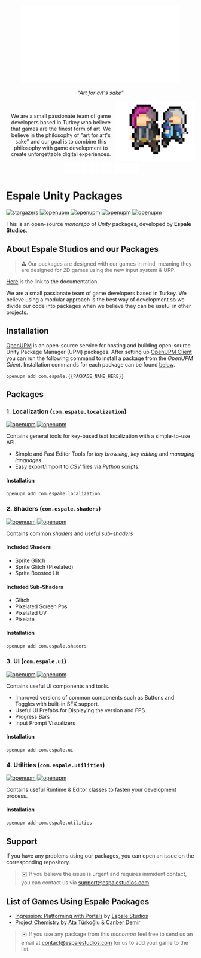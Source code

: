 <div align="center">

<img src="https://raw.githubusercontent.com/espale-studios/.github/main/profile/img/logo.png" alt="Logo" height="210"></h1>

<i>"Art for art's sake"</i>

<img src="https://raw.githubusercontent.com/espale-studios/website/main/img/home_hero.webp" align="right"
     alt="Size Limit logo by Anton Lovchikov" width="212" height="160">
<br/>

We are a small passionate team of game developers based in Turkey who believe that games are the finest form of art. We believe in the philosophy of "art for art's sake" and our goal is to combine this philosophy with game development to create unforgettable digital experiences.

<a href="https://www.youtube.com/@espalestudios"><img src="https://raw.githubusercontent.com/espale-studios/.github/main/profile/img/yt.svg" width=30 height=30></img></a>
<a href="https://twitter.com/EspaleStudios"><img src="https://raw.githubusercontent.com/espale-studios/.github/main/profile/img/tw.svg" width=30 height=30></img></a>
<a href="https://www.instagram.com/espale.studios/"><img src="https://raw.githubusercontent.com/espale-studios/.github/main/profile/img/ig.svg" width=30 height=30></img></a>
<a href="https://www.tiktok.com/@espale.studios"><img src="https://raw.githubusercontent.com/espale-studios/.github/main/profile/img/ti.svg" width=30 height=30></img></a>
<a href="https://www.linkedin.com/company/espale-studios"><img src="https://raw.githubusercontent.com/espale-studios/.github/main/profile/img/li.svg" width=30 height=30></img></a>
<a href="https://store.steampowered.com/publisher/EspaleStudios/"><img src="https://raw.githubusercontent.com/espale-studios/.github/main/profile/img/st.svg" width=30 height=30></img></a>

</div>

# **Espale Unity Packages**

[![stargazers](https://img.shields.io/github/stars/espale-studios/espale-unity-packages?style=flat&color=yellow)](https://github.com/espale-studios/espale-unity-packages/stargazers)
[![openupm](https://img.shields.io/npm/v/com.espale.localization?label=openupm%20(localization)&registry_uri=https://package.openupm.com)](https://openupm.com/packages/com.espale.localization/)
[![openupm](https://img.shields.io/npm/v/com.espale.shaders?label=openupm%20(shaders)&registry_uri=https://package.openupm.com)](https://openupm.com/packages/com.espale.shaders/)
[![openupm](https://img.shields.io/npm/v/com.espale.ui?label=openupm%20(UI)&registry_uri=https://package.openupm.com)](https://openupm.com/packages/com.espale.ui/)
[![openupm](https://img.shields.io/npm/v/com.espale.utilities?label=openupm%20(utilities)&registry_uri=https://package.openupm.com)](https://openupm.com/packages/com.espale.utilities/)

This is an open-source _monorepo_ of _Unity_ packages, developed by **Espale Studios**.

## About Espale Studios and our Packages

> ⚠️ Our packages are designed with our games in mind, meaning they are designed for 2D games using the new input system & URP.

[Here](https://github.com/espale-studios/espale-unity-packages/wiki) is the link to the documentation.

We are a small passionate team of game developers based in Turkey. We believe using a modular approach is the best way of development so we divide our code into packages when we believe they can be useful in other projects.

## Installation

[OpenUPM](https://github.com/openupm/openupm) is an open-source service for hosting and building open-source Unity Package Manager (UPM) packages. After setting up [OpenUPM Client](https://github.com/openupm/openupm-cli#openupm-cli) you can run the following command to install a package from the _OpenUPM Client_. Installation commands for each package can be found [below](#packages).

```console
openupm add com.espale.{{PACKAGE_NAME_HERE}}
```

## Packages

### 1. Localization (`com.espale.localization`)

[![openupm](https://img.shields.io/npm/v/com.espale.localization?label=openupm%20(localization)&registry_uri=https://package.openupm.com)](https://openupm.com/packages/com.espale.localization/)
[![openupm](https://img.shields.io/badge/dynamic/json?color=brightgreen&label=downloads&query=%24.downloads&suffix=%2Fmonth&url=https%3A%2F%2Fpackage.openupm.com%2Fdownloads%2Fpoint%2Flast-month%2Fcom.espale.localization)](https://openupm.com/packages/com.espale.localization/)

Contains general tools for key-based text localization with a simple-to-use API.
- Simple and Fast Editor Tools for _key browsing_, _key editing_ and _managing languages_
- Easy export/import to _CSV_ files via _Python_ scripts.

#### Installation

```console
openupm add com.espale.localization
```

### 2. Shaders (`com.espale.shaders`)

[![openupm](https://img.shields.io/npm/v/com.espale.shaders?label=openupm%20(shaders)&registry_uri=https://package.openupm.com)](https://openupm.com/packages/com.espale.shaders/)
[![openupm](https://img.shields.io/badge/dynamic/json?color=brightgreen&label=downloads&query=%24.downloads&suffix=%2Fmonth&url=https%3A%2F%2Fpackage.openupm.com%2Fdownloads%2Fpoint%2Flast-month%2Fcom.espale.shaders)](https://openupm.com/packages/com.espale.shaders/)

Contains common _shaders_ and useful _sub-shaders_

#### Included Shaders
- Sprite Glitch
- Sprite Glitch (Pixelated)
- Sprite Boosted Lit

#### Included Sub-Shaders
- Glitch
- Pixelated Screen Pos
- Pixelated UV
- Pixelate

#### Installation

```console
openupm add com.espale.shaders
```

### 3. UI (`com.espale.ui`)

[![openupm](https://img.shields.io/npm/v/com.espale.ui?label=openupm%20(UI)&registry_uri=https://package.openupm.com)](https://openupm.com/packages/com.espale.ui/)
[![openupm](https://img.shields.io/badge/dynamic/json?color=brightgreen&label=downloads&query=%24.downloads&suffix=%2Fmonth&url=https%3A%2F%2Fpackage.openupm.com%2Fdownloads%2Fpoint%2Flast-month%2Fcom.espale.ui)](https://openupm.com/packages/com.espale.ui/)

Contains useful UI components and tools.
- Improved versions of common components such as Buttons and Toggles with built-in SFX support.
- Useful UI Prefabs for Displaying the version and FPS.
- Progress Bars
- Input Prompt Visualizers

#### Installation

```console
openupm add com.espale.ui
```

### 4. Utilities (`com.espale.utilities`)

[![openupm](https://img.shields.io/npm/v/com.espale.utilities?label=openupm%20(utilities)&registry_uri=https://package.openupm.com)](https://openupm.com/packages/com.espale.utilities/)
[![openupm](https://img.shields.io/badge/dynamic/json?color=brightgreen&label=downloads&query=%24.downloads&suffix=%2Fmonth&url=https%3A%2F%2Fpackage.openupm.com%2Fdownloads%2Fpoint%2Flast-month%2Fcom.espale.utilities)](https://openupm.com/packages/com.espale.utilities/)

Contains useful Runtime & Editor classes to fasten your development process.

#### Installation

```console
openupm add com.espale.utilities
```

## Support

If you have any problems using our packages, you can open an issue on the corresponding repository.

> ✉️ If you believe the issue is urgent and requires immident contact, you can contact us via [support@espalestudios.com](mailto:support@espalestudios.com)

## List of Games Using Espale Packages

- [Ingression: Platforming with Portals](https://store.steampowered.com/app/1966970) by [Espale Studios](https://www.espalestudios.com)
- [Project Chemistry](https://store.steampowered.com/app/1270620) by [Ata Türkoğlu](https://github.com/AtaTrkgl) & [Canber Demir](https://www.linkedin.com/in/canberkdemir3/)

> ✉️ If you use any package from this _monorepo_ feel free to send us an email at  [contact@espalestudios.com](mailto:contact@espalestudios.com) for us to add your game to the list.
